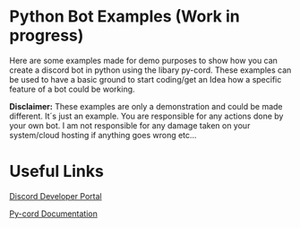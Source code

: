 # Python Bot Examples (Work in progress)
Here are some examples made for demo purposes to show how you can create a discord bot in python using the libary py-cord. These examples can be used to have a basic ground to start coding/get an Idea how a specific feature of a bot could be working.

**Disclaimer:** These examples are only a demonstration and could be made different. It´s just an example. You are responsible for any actions done by your own bot.
I am not responsible for any damage taken on your system/cloud hosting if anything goes wrong etc...

# Useful Links
[Discord Developer Portal](https://discord.com/developers/docs/intro)

[Py-cord Documentation](https://docs.pycord.dev/en/master/)